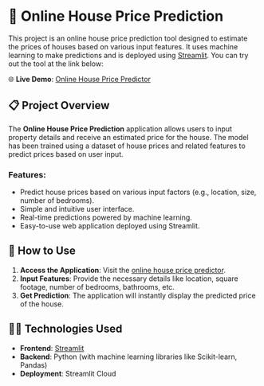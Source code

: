 # 🏡 Online House Price Prediction

This project is an online house price prediction tool designed to estimate the prices of houses based on various input features. It uses machine learning to make predictions and is deployed using [Streamlit](https://streamlit.io/). You can try out the tool at the link below:

🌐 **Live Demo**: [Online House Price Predictor](https://online-house-price-predicter-by-rahulakavector.streamlit.app/)

## 📋 Project Overview

The **Online House Price Prediction** application allows users to input property details and receive an estimated price for the house. The model has been trained using a dataset of house prices and related features to predict prices based on user input.

### Features:

- Predict house prices based on various input factors (e.g., location, size, number of bedrooms).
- Simple and intuitive user interface.
- Real-time predictions powered by machine learning.
- Easy-to-use web application deployed using Streamlit.

## 🚀 How to Use

1. **Access the Application**: Visit the [online house price predictor](https://online-house-price-predicter-by-rahulakavector.streamlit.app/).
2. **Input Features**: Provide the necessary details like location, square footage, number of bedrooms, bathrooms, etc.
3. **Get Prediction**: The application will instantly display the predicted price of the house.

## 🧑‍💻 Technologies Used

- **Frontend**: [Streamlit](https://streamlit.io/)
- **Backend**: Python (with machine learning libraries like Scikit-learn, Pandas)
- **Deployment**: Streamlit Cloud